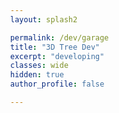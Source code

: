 ```yaml
---
layout: splash2

permalink: /dev/garage
title: "3D Tree Dev"
excerpt: "developing"
classes: wide
hidden: true
author_profile: false

---
```


<div id="my-3d-canvas">

</div>


<style>
   body { margin: 0; }
   canvas { width: 60%; height: 60% }
   #gui {
     position: absolute;
     top: 124px;
     right: 50px 
  }
</style>

<script type="text/javascript">
var renderer = new THREE.WebGLRenderer( { antialias: true, alpha: true} );
renderer.setSize( window.innerWidth, window.innerHeight );
renderer.setPixelRatio( window.devicePixelRatio );
renderer.setSize( window.innerWidth, window.innerHeight );
renderer.gammaInput = true;
renderer.gammaOutput = true;
renderer.shadowMap.enabled = true;

// document.body.appendChild( renderer.domElement );
document.getElementById("my-3d-canvas").appendChild( renderer.domElement );




var scene = new THREE.Scene();

var camera = new THREE.PerspectiveCamera( 45, window.innerWidth / window.innerHeight, 1, 500 );

var controls = new THREE.OrbitControls( camera );
var gui;

camera.position.set( 0, 50, 50 );
controls.update();
camera.lookAt( 0, 0, 0 );

// var camera = new THREE.OrthographicCamera( window.innerWidth / - 2, window.innerWidth / 2, window.innerHeight / 2, window.innerHeight / - 2, 1, 1000 );
// scene.add( camera );


scene.background = new THREE.Color( 0xcce0ff );
scene.fog = new THREE.Fog( 0xcce0ff, 500, 10000 );

var loader = new THREE.TextureLoader();
// ground
var groundTexture = loader.load( 'three.js-master/examples/textures/terrain/grasslight-big.jpg' );
groundTexture.wrapS = groundTexture.wrapT = THREE.RepeatWrapping;
groundTexture.repeat.set( 25, 25 );
groundTexture.anisotropy = 16;
var groundMaterial = new THREE.MeshLambertMaterial( { map: groundTexture } );
var mesh = new THREE.Mesh( new THREE.PlaneBufferGeometry( 20000, 20000 ), groundMaterial );
mesh.position.y = -250;
mesh.rotation.x = - Math.PI / 2;
mesh.receiveShadow = true;
// scene.add( mesh );


//add bg
// Load the background texture
// var texture = THREE.TextureLoader( 'https://images.pexels.com/photos/956981/milky-way-starry-sky-night-sky-star-956981.jpeg?auto=compress&cs=tinysrgb&h=350' );
// var backgroundMesh = new THREE.Mesh(
//     new THREE.PlaneGeometry(2, 2, 0),
//     new THREE.MeshBasicMaterial({
//         map: texture
//     }));
//
// backgroundMesh .material.depthTest = false;
// backgroundMesh .material.depthWrite = false;
//
// // Create your background scene
// var backgroundScene = new THREE.Scene();
// var backgroundCamera = new THREE.Camera();
// backgroundScene .add(backgroundCamera );
// backgroundScene .add(backgroundMesh );
// var texture = new THREE.TextureLoader().load( 'https://images.pexels.com/photos/956981/milky-way-starry-sky-night-sky-star-956981.jpeg?auto=compress&cs=tinysrgb&h=350' );
//
// // immediately use the texture for material creation
// var material = new THREE.MeshBasicMaterial( { map: texture } );



//create a blue LineBasicMaterial

var material = new THREE.LineBasicMaterial( { color: 0x0000ff, linewidth: 13 } );
var geometry;// = new THREE.Geometry();

var i;
var line;
var d2r = Math.PI / 180.0;

function componentToHex(c) {
    var hex = c.toString(16);
    return hex.length == 1 ? "0" + hex : hex;
}

function rgbToHex(r, g, b) {
    return "0x" + componentToHex(r) + componentToHex(g) + componentToHex(b);
}

function drawLine(x1,y1,z1, x2,y2,z2, depth){
  const points = [];
  // points.push( new THREE.Vector3( - 10, 0, 0 ) );
  points.push(new THREE.Vector3( x1, z1, y1) );
  points.push(new THREE.Vector3( x2, z2, y2) );
  const geometry = new THREE.BufferGeometry().setFromPoints( points );

  // geometry = new THREE.Geometry();
  // geometry.vertices.push(new THREE.Vector3( x1, z1, y1) );
  // geometry.vertices.push(new THREE.Vector3( x2, z2, y2) );
  var r = parseInt((157 / API.depth) * depth);
  var g = 91;
  var b = 0;
  // rgbToHex(r, g, b);
  var test = 0x7f3f00;

  var material = new THREE.LineBasicMaterial( { color: parseInt(rgbToHex(r, g, b)), linewidth: 10} );
  // var material = new THREE.LineBasicMaterial( { color: 0x7f3f00, linewidth: 10} );
  // var material = new THREE.LineBasicMaterial( { color: test, linewidth: 10} );

  line = new THREE.Line( geometry, material );
  scene.add( line );
}



function drawTree(x, y, z, angle1, angle2, depth){
  if(depth !== 0){

    var weight = 2;

    var xx = x + (Math.sin(angle1*d2r) * depth * weight);
    var yy = y + (Math.sin(angle2*d2r) * depth * weight);
    var zz = z + (Math.cos(angle1*d2r) * Math.cos(angle2*d2r) * depth * weight);

    drawLine(x,y,z, xx, yy, zz, depth);

    var i;
    var diff_angle = 360 / API.branch;

    var c_angle1, c_angle2;

    for(i=0 ; i<API.branch ; i++){
        c_angle1 = Math.cos(diff_angle*i*d2r) * API.diff;
        c_angle2 = Math.sin(diff_angle*i*d2r) * API.diff;
        drawTree(xx, yy, zz, angle1+c_angle1, angle2+c_angle2,  depth-1);
    }


  }

}
var options = {

  start: function() {
    drawTree(API.x, API.y, 0, API.angle1, API.angle2, API.depth);
    // console.log(API.angle1, API.angle2, API.depth, API.branch);
    renderer.render( scene, camera );
  },

  clear: function(){
    while(scene.children.length > 0){
      scene.remove(scene.children[0]);
    }
    scene.add( helper );
  }
};

var API = {
  branch: 3,
  depth: 3,
  diff: 30,
  angle1: 0,
  angle2: 0,
  x: 0,
  y: 0

};

var depth = 3;


var outer_angle = 0;
// drawTree(0, 0, 0, 0, 0, depth);

var helper = new THREE.GridHelper( 1000, 100 );
            helper.position.y = 0;
            helper.material.opacity = 0.25;
            helper.material.transparent = true;
            scene.add( helper );

// renderer.render( backgroundScene , backgroundCamera );


renderer.render( scene, camera );
animate();
initGui();

function animate() {

   requestAnimationFrame( animate );

   // required if controls.enableDamping or controls.autoRotate are set to true
   controls.update();

   renderer.render( scene, camera );

}
function updateUvTransform() {
  console.log("change");

        // drawTree(0, 0, 0, API.angle1, API.angle2, API.depth);
        console.log(API.angle1, API.angle2, API.depth, API.branch);
            renderer.render( scene, camera );
}
// function restart(){
//   console.log("okkkk");
// }

function initGui() {
            gui = new dat.GUI();
            gui.add( API, 'depth', 1, 8, 1 ).name( 'depth' ).onChange( updateUvTransform );
        gui.add( API, 'branch', 2, 6, 1 ).name( 'branch' ).onChange( updateUvTransform );
        gui.add( API, 'diff', 10, 90, 10 ).name( 'diff' ).onChange( updateUvTransform );
        gui.add( API, 'angle1', 0, 90, 10 ).name( 'angle1' ).onChange( updateUvTransform );
        gui.add( API, 'angle2', 0, 90, 10 ).name( 'angle2' ).onChange( updateUvTransform );
        gui.add( API, 'x', -200, 200, 10 ).name( 'x' ).onChange( updateUvTransform );
        gui.add( API, 'y', -200, 200, 10 ).name( 'y' ).onChange( updateUvTransform );
        gui.add(options, 'start');
        gui.add(options, 'clear');
         }

</script>
